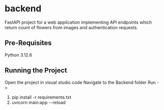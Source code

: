 # backend

FastAPI project for a web application implementing API endpoints which return count of flowers from images and authentication requests.

## Pre-Requisites
Python 3.12.6

## Running the Project

Open the project in visual studio code
Navigate to the Backend folder
Run -> 
1. pip install -r requirements.txt
2. uvicorn main:app --reload

